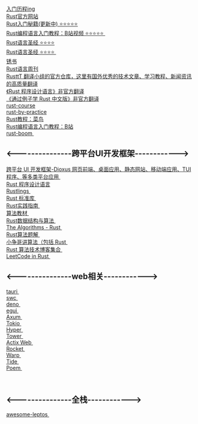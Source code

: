    [ 入门历程ing ]( https://github.com/shaoting0730/rust-learn/tree/main/%E7%9F%A5%E8%AF%86%E6%88%AA%E5%9B%BE )    <br/>
   [ Rust官方网站 ]( https://www.rust-lang.org/zh-CN )    <br/>
   [ Rust入门秘籍(更新中) ⭐️⭐️⭐️⭐️⭐ ]( https://rust-book.junmajinlong.com/about.html )    <br/>
   [ Rust编程语言入门教程：B站视频 ⭐️⭐️⭐️⭐️⭐️ ]( https://www.bilibili.com/video/BV1hp4y1k7SV/?buvid=9566fcf3191560d93e0235596450ee40&from_spmid=main.later-watch.0.0&is_story_h5=false&mid=5joWHgRTwdYBlRFeg6aHtg%3D%3D&p=1&plat_id=312&share_from=ugc&share_medium=iphone&share_plat=ios&share_session_id=A8762E2D-BDAC-45B9-9C81-9F6194D307F3&share_source=WEIXIN&share_tag=s_i&spmid=playlist.playlist-video-detail.0.0&timestamp=1706616758&unique_k=lMTuIRj&up_id=361469957&vd_source=bc5bee468c2cbda6193e66c4288c8c7b )    <br/>
   [ Rust语言圣经 ⭐️⭐️⭐️⭐️ ]( https://github.com/sunface/rust-course )    <br/>
   [ Rust语言圣经 ⭐️⭐️⭐️⭐️ ]( https://course.rs/too-many-lists/intro.html )    <br/>
   [ 锈书 ]( https://github.com/rustlang-cn/rusty-book )    <br/>
   [ Rust语言周刊 ]( https://github.com/rustlang-cn/rust-weekly )    <br/>
   [ RusttT 翻译小组的官方仓库，这里有国外优秀的技术文章、学习教程、新闻资讯的高质量翻译 ]( https://github.com/rustlang-cn/Rustt )    <br/>
   [《Rust 程序设计语言》非官方翻译 ]( https://kaisery.github.io/trpl-zh-cn/title-page.html )    <br/>
   [《通过例子学 Rust 中文版》非官方翻译  ]( https://rustwiki.org/zh-CN/rust-by-example/ )    <br/>
   [ rust-course ]( https://github.com/sunface/rust-course )    <br/>
   [ rust-by-practice ]( https://github.com/sunface/rust-by-practice )   <br/>
   [ Rust教程：菜鸟 ]( https://github.com/sunface/rust-by-practice )    <br/>
   [ Rust编程语言入门教程：B站]( https://www.bilibili.com/video/BV1hp4y1k7SV?p=3&vd_source=bc5bee468c2cbda6193e66c4288c8c7b )  <br/>
   [ rust-boom ]( https://github.com/rust-boom/rust-boom )    <br/>
   ## <---------------跨平台UI开发框架------------><br/>
   [ 跨平台 UI 开发框架-Dioxus 网页前端、桌面应用、静态网站、移动端应用、TUI程序、等多类平台应用 ]( https://github.com/DioxusLabs/dioxus/blob/master/notes/README/ZH_CN.md )    <br/>
   [ Rust 程序设计语言]( https://kaisery.github.io/trpl-zh-cn/title-page.html)    <br/>
   [ Rustlings ]( https://github.com/rust-lang/rustlings )    <br/>
   [ Rust 标准库 ]( https://github.com/Warrenren/inside-rust-std-library )    <br/>
   [ Rust实践指南 ]( https://opendocs.containerpi.com/rust-guide/zh )    <br/>
   [ 算法教材 ]( https://github.com/lunnersword/algorithm/tree/master )    <br/>
   [ Rust数据结构与算法 ]( https://github.com/QMHTMY/RustBook/tree/main/books)    <br/>
   [ The Algorithms - Rust ]( https://github.com/TheAlgorithms/Rust )    <br/>
   [ Rust算法题解 ]( https://github.com/rustlang-cn/rust-algos )    <br/>
   [ 小争哥讲算法（包括 Rust ]( https://github.com/wangzheng0822/algo  )    <br/>
   [ Rust 算法技术博客集合 ]( https://learnku.com/blog/godme/archive/2022-7 )    <br/>
   [ LeetCode in Rust ]( https://github.com/aylei/leetcode-rust)    <br/>


   ## <---------------web相关------------><br/>
   [ tauri ]( https://github.com/tauri-apps/tauri )     <br/>
   [ swc ](   https://github.com/swc-project/swc )     <br/>
   [ deno ](  https://github.com/denoland/deno )     <br/>
   [ egui ]( https://github.com/emilk/egui )     <br/>
   [ Axum ]( https://github.com/tokio-rs/axum )     <br/>
   [ Tokio ]( https://tokio.rs/ )     <br/>
   [ Hyper ]( https://hyper.rs/ )     <br/>
   [ Tower ](https://docs.rs/tower/0.4.13/tower/ )     <br/>
   [ Actix Web ]( https://actix.rs/ )     <br/>
   [ Rocket ]( https://rocket.rs/ )     <br/>
   [ Warp ]( https://github.com/seanmonstar/warp )     <br/>
   [ Tide ]( https://github.com/http-rs/tide )     <br/>
   [ Poem ]( https://github.com/poem-web/poem )     <br/>


   <br/>

   ## <---------------全栈------------><br/>
   [ awesome-leptos ]( https://github.com/leptos-rs/awesome-leptos )     <br/>


    

